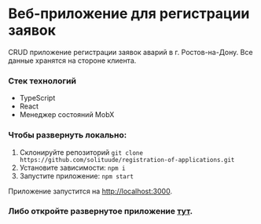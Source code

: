 # Веб-приложение для регистрации заявок

CRUD приложение регистрации заявок аварий в г. Ростов-на-Дону. Все данные хранятся на стороне клиента. 

### Стек технологий
- TypeScript
- React
- Менеджер состояний MobX


### Чтобы развернуть локально:
1. Склонируйте репозиторий `git clone https://github.com/solituude/registration-of-applications.git`
2. Установите зависимости: `npm i`
3. Запустите приложение: `npm start`

Приложение запустится на [http://localhost:3000](http://localhost:3000).

### Либо откройте развернутое приложение [тут]().
